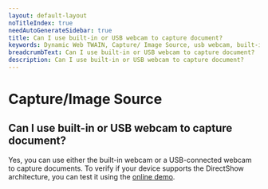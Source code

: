 ```yaml
---
layout: default-layout
noTitleIndex: true
needAutoGenerateSidebar: true
title: Can I use built-in or USB webcam to capture document?
keywords: Dynamic Web TWAIN, Capture/ Image Source, usb webcam, built-in webcam
breadcrumbText: Can I use built-in or USB webcam to capture document?
description: Can I use built-in or USB webcam to capture document?
---
```


# Capture/Image Source

## Can I use built-in or USB webcam to capture document?

Yes, you can use either the built-in webcam or a USB-connected webcam to capture documents. To verify if your device supports the DirectShow architecture, you can test it using the [online demo](https://demo.dynamsoft.com/web-twain/camera-scan).
